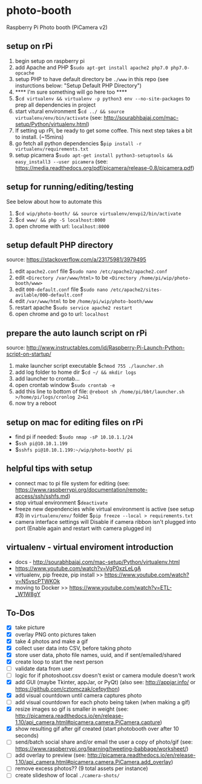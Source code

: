 # photo-booth
Raspberry Pi Photo booth (PiCamera v2)

## setup on rPi
1. begin setup on raspberry pi
1. add Apache and PHP $`sudo apt-get install apache2 php7.0 php7.0-opcache`
1. setup PHP to have default directory be `./www` in this repo (see insturctions below: "Setup Default PHP Directory")
1. **** I'm sure something will go here too ****
1. $`cd virtualenv && virtualenv -p python3 env --no-site-packages` to prep all dependencies in project
1. start vitural environment $`cd ../ && source virtualenv/env/bin/activate` (see: http://sourabhbajaj.com/mac-setup/Python/virtualenv.html)
1. If setting up rPi, be ready to get some coffee. This next step takes a bit to install. (~15mins)
1. go fetch all python dependencies $`pip install -r virtualenv/requirements.txt`
1. setup picamera $`sudo apt-get install python3-setuptools && easy_install3 --user picamera` (see: https://media.readthedocs.org/pdf/picamera/release-0.8/picamera.pdf)

## setup for running/editing/testing
See below about how to automate this
1. $`cd wip/photo-booth/ && source virtualenv/envpi2/bin/activate`
1. $`cd www/ && php -S localhost:8000`
1. open chrome with url: `localhost:8000`

## setup default PHP directory
source: https://stackoverflow.com/a/23175981/3979495
1. edit `apache2.conf` file $`sudo nano /etc/apache2/apache2.conf`
1. edit `<Directory /var/www/html>` to be `<Directory /home/pi/wip/photo-booth/www>`
1. edit `000-default.conf` file $`sudo nano /etc/apache2/sites-avilable/000-default.conf`
1. edit `/var/www/html` to be `/home/pi/wip/photo-booth/www`
1. restart apache $`sudo service apache2 restart`
1. open chrome and go to url: `localhost`

## prepare the auto launch script on rPi
source: http://www.instructables.com/id/Raspberry-Pi-Launch-Python-script-on-startup/
1. make launcher script executable $`chmod 755 ./launcher.sh`
1. add log folder to home dir $`cd ~/ && mkdir logs`
1. add launcher to crontab...
1. open crontab window $`sudo crontab -e`
1. add this line to bottom of file: `@reboot sh /home/pi/bbt/launcher.sh >/home/pi/logs/cronlog 2>&1`
1. now try a reboot

## setup on mac for editing files on rPi
- find pi if needed: $`sudo nmap -sP 10.10.1.1/24`
- $`ssh pi@10.10.1.199`
- $`sshfs pi@10.10.1.199:~/wip/photo-booth/ pi`

## helpful tips with setup
- connect mac to pi file system for editing (see: https://www.raspberrypi.org/documentation/remote-access/ssh/sshfs.md)
- stop virtual environment $`deactivate`
- freeze new dependencies while virtual environment is active (see setup #3) in `virtualenv/env/` folder $`pip freeze --local > requirements.txt`
- camera interface settings will Disable if camera ribbon isn't plugged into port (Enable again and restart with camera plugged in)

## virtualenv - virtual enviroment introduction
- docs - http://sourabhbajaj.com/mac-setup/Python/virtualenv.html
- https://www.youtube.com/watch?v=VgP0xzLeLgA
- virtualenv, pip freeze, pip install >> https://www.youtube.com/watch?v=N5vscPTWKOk
- moving to Docker >> https://www.youtube.com/watch?v=ETL-_W1W8gY

## To-Dos
- [X] take picture
- [X] overlay PNG onto pictures taken
- [X] take 4 photos and make a gif
- [X] collect user data into CSV, before taking photo
- [X] store user data, photo file names, uuid, and if sent/emailed/shared
- [X] create loop to start the next person
- [ ] validate data from user
- [ ] logic for if photoshoot.csv doesn't exist or camera module doesn't work
- [X] add GUI (maybe Tkinter, appJar, or PyQt) (also see: http://appjar.info/ or https://github.com/cztomczak/cefpython)
- [X] add visual countdown until camera captures photo
- [ ] add visual countdown for each photo being taken (when making a gif)
- [X] resize images so gif is smaller in weight (see: http://picamera.readthedocs.io/en/release-1.10/api_camera.html#picamera.camera.PiCamera.capture)
- [X] show resulting gif after gif created (start photobooth over after 10 seconds)
- [ ] send/batch social share and/or email the user a copy of photo/gif (see: https://www.raspberrypi.org/learning/tweeting-babbage/worksheet/)
- [ ] add overlay to preview (see: http://picamera.readthedocs.io/en/release-1.10/api_camera.html#picamera.camera.PiCamera.add_overlay)
- [ ] remove excess photos?? (9 total assets per instance)
- [ ] create slideshow of local `./camera-shots/`
